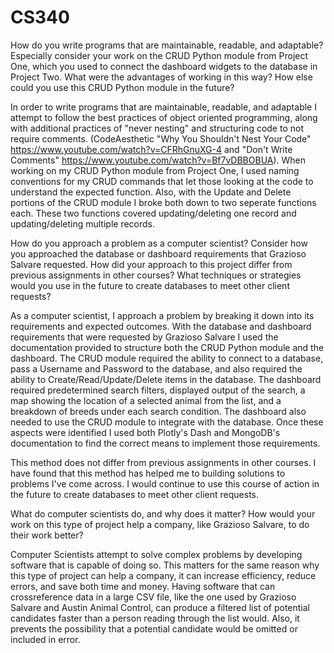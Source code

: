 # CS340

How do you write programs that are maintainable, readable, and adaptable? Especially consider your work on the CRUD Python module from Project One, which you used to connect the dashboard widgets to the database in Project Two. What were the advantages of working in this way? How else could you use this CRUD Python module in the future?

In order to write programs that are maintainable, readable, and adaptable I attempt to follow the best practices of object oriented programming, along with additional practices of "never nesting" and structuring code to not require comments. (CodeAesthetic "Why You Shouldn't Nest Your Code" https://www.youtube.com/watch?v=CFRhGnuXG-4 and "Don't Write Comments" https://www.youtube.com/watch?v=Bf7vDBBOBUA). When working on my CRUD Python module from Project One, I used naming conventions for my CRUD commands that let those looking at the code to understand the expected function.  Also, with the Update and Delete portions of the CRUD module I broke both down to two seperate functions each.  These two functions covered updating/deleting one record and updating/deleting multiple records. 
    
How do you approach a problem as a computer scientist? Consider how you approached the database or dashboard requirements that Grazioso Salvare requested. How did your approach to this project differ from previous assignments in other courses? What techniques or strategies would you use in the future to create databases to meet other client requests?

As a computer scientist, I approach a problem by breaking it down into its requirements and expected outcomes.  With the database and dashboard requirements that were requested by Grazioso Salvare I used the documentation provided to structure both the CRUD Python module and the dashboard.  The CRUD module required the ability to connect to a database, pass a Username and Password to the database, and also required the ability to Create/Read/Update/Delete items in the database.  The dashboard required predetermined search filters, displayed output of the search, a map showing the location of a selected animal from the list, and a breakdown of breeds under each search condition. The dashboard also needed to use the CRUD module to integrate with the database.  Once these aspects were identified I used both Plotly's Dash and MongoDB's documentation to find the correct means to implement those requirements.

This method does not differ from previous assignments in other courses.  I have found that this method has helped me to building solutions to problems I've come across.  I would continue to use this course of action in the future to create databases to meet other client requests.

What do computer scientists do, and why does it matter? How would your work on this type of project help a company, like Grazioso Salvare, to do their work better?

Computer Scientists attempt to solve complex problems by developing software that is capable of doing so.  This matters for the same reason why this type of project can help a company, it can increase efficiency, reduce errors, and save both time and money.  Having software that can crossreference data in a large CSV file, like the one used by Grazioso Salvare and Austin Animal Control, can produce a filtered list of potential candidates faster than a person reading through the list would.  Also, it prevents the possibility that a potential candidate would be omitted or included in error.
